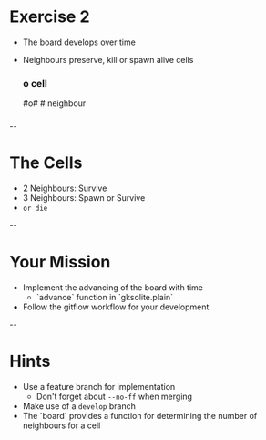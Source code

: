 # Exercise 2

* The board develops over time
* Neighbours preserve, kill or spawn alive cells


	###		o cell
	#o#		# neighbour
	###

--

# The Cells

* 2 Neighbours: Survive
* 3 Neighbours: Spawn or Survive
* `or die`

--

# Your Mission

* Implement the advancing of the board with time <!-- .element: class="fragment" -->
	* <!-- .element: class="fragment" --> `advance` function in `gksolite.plain`
* <!-- .element: class="fragment" --> Follow the gitflow workflow for your development

--


# Hints

* Use a feature branch for implementation
	* Don't forget about `--no-ff` when merging
* Make use of a `develop` branch
* <!-- .element: class="fragment" --> The `board` provides a function for determining the number of neighbours for a cell
